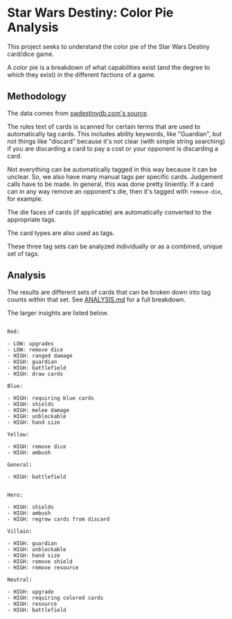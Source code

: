 # Star Wars Destiny: Color Pie Analysis

This project seeks to understand the color pie of the Star Wars Destiny card/dice game.

A color pie is a breakdown of what capabilities exist (and the degree to which they exist) in the different factions of a game.


## Methodology

The data comes from [swdestinydb.com's source](https://github.com/fafranco82/swdestinydb-json-data/blob/master/set/AW.json).

The rules text of cards is scanned for certain terms that are used to automatically tag cards. This includes ability keywords, like "Guardian", but not things like "discard" because it's not clear (with simple string searching) if you are discarding a card to pay a cost or your opponent is discarding a card.

Not everything can be automatically tagged in this way because it can be unclear. So, we also have many manual tags per specific cards. Judgement calls have to be made. In general, this was done pretty liniently. If a card can in any way remove an opponent's die, then it's tagged with `remove-die`, for example.

The die faces of cards (if applicable) are automatically converted to the appropriate tags.

The card types are also used as tags.

These three tag sets can be analyzed individually or as a combined, unique set of tags.

## Analysis

The results are different sets of cards that can be broken down into tag counts within that set. See [ANALYSIS.md](ANALYSIS.md) for a full breakdown.

The larger insights are listed below.

```

Red:

- LOW: upgrades
- LOW: remove dice
- HIGH: ranged damage
- HIGH: guardian
- HIGH: battlefield
- HIGH: draw cards

Blue:

- HIGH: requiring blue cards
- HIGH: shields
- HIGH: melee damage
- HIGH: unblockable
- HIGH: hand size

Yellow:

- HIGH: remove dice
- HIGH: ambush

General:

- HIGH: battlefield


Hero:

- HIGH: shields
- HIGH: ambush
- HIGH: regrow cards from discard

Villain:

- HIGH: guardian
- HIGH: unblockable
- HIGH: hand size
- HIGH: remove shield
- HIGH: remove resource

Neutral:

- HIGH: upgrade
- HIGH: requiring colored cards
- HIGH: resource
- HIGH: battlefield
```



